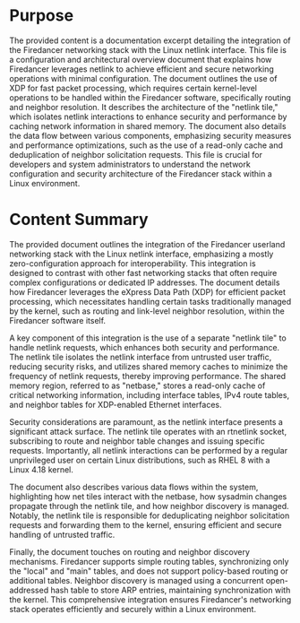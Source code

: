 # Purpose
The provided content is a documentation excerpt detailing the integration of the Firedancer networking stack with the Linux netlink interface. This file is a configuration and architectural overview document that explains how Firedancer leverages netlink to achieve efficient and secure networking operations with minimal configuration. The document outlines the use of XDP for fast packet processing, which requires certain kernel-level operations to be handled within the Firedancer software, specifically routing and neighbor resolution. It describes the architecture of the "netlink tile," which isolates netlink interactions to enhance security and performance by caching network information in shared memory. The document also details the data flow between various components, emphasizing security measures and performance optimizations, such as the use of a read-only cache and deduplication of neighbor solicitation requests. This file is crucial for developers and system administrators to understand the network configuration and security architecture of the Firedancer stack within a Linux environment.
# Content Summary
The provided document outlines the integration of the Firedancer userland networking stack with the Linux netlink interface, emphasizing a mostly zero-configuration approach for interoperability. This integration is designed to contrast with other fast networking stacks that often require complex configurations or dedicated IP addresses. The document details how Firedancer leverages the eXpress Data Path (XDP) for efficient packet processing, which necessitates handling certain tasks traditionally managed by the kernel, such as routing and link-level neighbor resolution, within the Firedancer software itself.

A key component of this integration is the use of a separate "netlink tile" to handle netlink requests, which enhances both security and performance. The netlink tile isolates the netlink interface from untrusted user traffic, reducing security risks, and utilizes shared memory caches to minimize the frequency of netlink requests, thereby improving performance. The shared memory region, referred to as "netbase," stores a read-only cache of critical networking information, including interface tables, IPv4 route tables, and neighbor tables for XDP-enabled Ethernet interfaces.

Security considerations are paramount, as the netlink interface presents a significant attack surface. The netlink tile operates with an rtnetlink socket, subscribing to route and neighbor table changes and issuing specific requests. Importantly, all netlink interactions can be performed by a regular unprivileged user on certain Linux distributions, such as RHEL 8 with a Linux 4.18 kernel.

The document also describes various data flows within the system, highlighting how net tiles interact with the netbase, how sysadmin changes propagate through the netlink tile, and how neighbor discovery is managed. Notably, the netlink tile is responsible for deduplicating neighbor solicitation requests and forwarding them to the kernel, ensuring efficient and secure handling of untrusted traffic.

Finally, the document touches on routing and neighbor discovery mechanisms. Firedancer supports simple routing tables, synchronizing only the "local" and "main" tables, and does not support policy-based routing or additional tables. Neighbor discovery is managed using a concurrent open-addressed hash table to store ARP entries, maintaining synchronization with the kernel. This comprehensive integration ensures Firedancer's networking stack operates efficiently and securely within a Linux environment.
